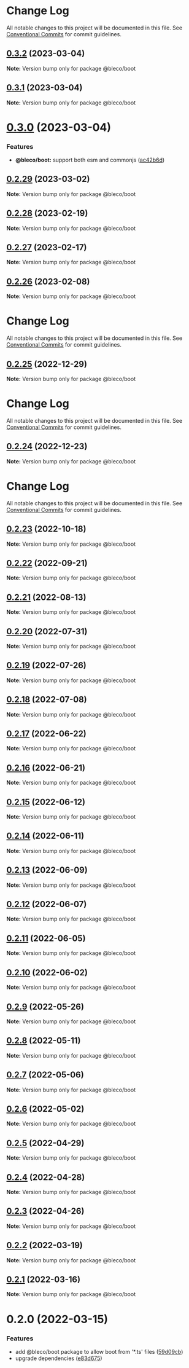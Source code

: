 # Change Log

All notable changes to this project will be documented in this file.
See [Conventional Commits](https://conventionalcommits.org) for commit guidelines.

## [0.3.2](https://github.com/betaly/bleco/compare/@bleco/boot@0.3.1...@bleco/boot@0.3.2) (2023-03-04)

**Note:** Version bump only for package @bleco/boot





## [0.3.1](https://github.com/betaly/bleco/compare/@bleco/boot@0.3.0...@bleco/boot@0.3.1) (2023-03-04)

**Note:** Version bump only for package @bleco/boot





# [0.3.0](https://github.com/betaly/bleco/compare/@bleco/boot@0.2.29...@bleco/boot@0.3.0) (2023-03-04)


### Features

* **@bleco/boot:** support both esm and commonjs ([ac42b6d](https://github.com/betaly/bleco/commit/ac42b6d82ccd0078fe334bb999812ce5f6004f1d))





## [0.2.29](https://gitr.net/betaly/bleco/compare/@bleco/boot@0.2.28...@bleco/boot@0.2.29) (2023-03-02)

**Note:** Version bump only for package @bleco/boot





## [0.2.28](https://gitr.net/betaly/bleco/compare/@bleco/boot@0.2.27...@bleco/boot@0.2.28) (2023-02-19)

**Note:** Version bump only for package @bleco/boot





## [0.2.27](https://gitr.net/betaly/bleco/compare/@bleco/boot@0.2.26...@bleco/boot@0.2.27) (2023-02-17)

**Note:** Version bump only for package @bleco/boot





## [0.2.26](https://gitr.net/betaly/bleco/compare/@bleco/boot@0.2.25...@bleco/boot@0.2.26) (2023-02-08)

**Note:** Version bump only for package @bleco/boot





# Change Log

All notable changes to this project will be documented in this file. See
[Conventional Commits](https://conventionalcommits.org) for commit guidelines.

## [0.2.25](https://gitr.net/betaly/bleco/compare/@bleco/boot@0.2.24...@bleco/boot@0.2.25) (2022-12-29)

**Note:** Version bump only for package @bleco/boot

# Change Log

All notable changes to this project will be documented in this file. See
[Conventional Commits](https://conventionalcommits.org) for commit guidelines.

## [0.2.24](https://gitr.net/betaly/bleco/compare/@bleco/boot@0.2.23...@bleco/boot@0.2.24) (2022-12-23)

**Note:** Version bump only for package @bleco/boot

# Change Log

All notable changes to this project will be documented in this file. See
[Conventional Commits](https://conventionalcommits.org) for commit guidelines.

## [0.2.23](https://gitr.net/betaly/bleco/compare/@bleco/boot@0.2.22...@bleco/boot@0.2.23) (2022-10-18)

**Note:** Version bump only for package @bleco/boot

## [0.2.22](https://gitr.net/betaly/bleco/compare/@bleco/boot@0.2.21...@bleco/boot@0.2.22) (2022-09-21)

**Note:** Version bump only for package @bleco/boot

## [0.2.21](https://gitr.net/betaly/bleco/compare/@bleco/boot@0.2.20...@bleco/boot@0.2.21) (2022-08-13)

**Note:** Version bump only for package @bleco/boot

## [0.2.20](https://gitr.net/betaly/bleco/compare/@bleco/boot@0.2.19...@bleco/boot@0.2.20) (2022-07-31)

**Note:** Version bump only for package @bleco/boot

## [0.2.19](https://gitr.net/betaly/bleco/compare/@bleco/boot@0.2.18...@bleco/boot@0.2.19) (2022-07-26)

**Note:** Version bump only for package @bleco/boot

## [0.2.18](https://gitr.net/betaly/bleco/compare/@bleco/boot@0.2.17...@bleco/boot@0.2.18) (2022-07-08)

**Note:** Version bump only for package @bleco/boot

## [0.2.17](https://gitr.net/betaly/bleco/compare/@bleco/boot@0.2.16...@bleco/boot@0.2.17) (2022-06-22)

**Note:** Version bump only for package @bleco/boot

## [0.2.16](https://gitr.net/betaly/bleco/compare/@bleco/boot@0.2.15...@bleco/boot@0.2.16) (2022-06-21)

**Note:** Version bump only for package @bleco/boot

## [0.2.15](https://gitr.net/betaly/bleco/compare/@bleco/boot@0.2.14...@bleco/boot@0.2.15) (2022-06-12)

**Note:** Version bump only for package @bleco/boot

## [0.2.14](https://gitr.net/betaly/bleco/compare/@bleco/boot@0.2.13...@bleco/boot@0.2.14) (2022-06-11)

**Note:** Version bump only for package @bleco/boot

## [0.2.13](https://gitr.net/betaly/bleco/compare/@bleco/boot@0.2.12...@bleco/boot@0.2.13) (2022-06-09)

**Note:** Version bump only for package @bleco/boot

## [0.2.12](https://gitr.net/betaly/bleco/compare/@bleco/boot@0.2.11...@bleco/boot@0.2.12) (2022-06-07)

**Note:** Version bump only for package @bleco/boot

## [0.2.11](https://gitr.net/betaly/bleco/compare/@bleco/boot@0.2.10...@bleco/boot@0.2.11) (2022-06-05)

**Note:** Version bump only for package @bleco/boot

## [0.2.10](https://gitr.net/betaly/bleco/compare/@bleco/boot@0.2.9...@bleco/boot@0.2.10) (2022-06-02)

**Note:** Version bump only for package @bleco/boot

## [0.2.9](https://gitr.net/betaly/bleco/compare/@bleco/boot@0.2.8...@bleco/boot@0.2.9) (2022-05-26)

**Note:** Version bump only for package @bleco/boot

## [0.2.8](https://gitr.net/betaly/bleco/compare/@bleco/boot@0.2.7...@bleco/boot@0.2.8) (2022-05-11)

**Note:** Version bump only for package @bleco/boot

## [0.2.7](https://gitr.net/betaly/bleco/compare/@bleco/boot@0.2.6...@bleco/boot@0.2.7) (2022-05-06)

**Note:** Version bump only for package @bleco/boot

## [0.2.6](https://gitr.net/betaly/bleco/compare/@bleco/boot@0.2.5...@bleco/boot@0.2.6) (2022-05-02)

**Note:** Version bump only for package @bleco/boot

## [0.2.5](https://gitr.net/betaly/bleco/compare/@bleco/boot@0.2.4...@bleco/boot@0.2.5) (2022-04-29)

**Note:** Version bump only for package @bleco/boot

## [0.2.4](https://gitr.net/betaly/bleco/compare/@bleco/boot@0.2.3...@bleco/boot@0.2.4) (2022-04-28)

**Note:** Version bump only for package @bleco/boot

## [0.2.3](https://gitr.net/betaly/bleco/compare/@bleco/boot@0.2.2...@bleco/boot@0.2.3) (2022-04-26)

**Note:** Version bump only for package @bleco/boot

## [0.2.2](https://gitr.net/betaly/bleco/compare/@bleco/boot@0.2.1...@bleco/boot@0.2.2) (2022-03-19)

**Note:** Version bump only for package @bleco/boot

## [0.2.1](https://gitr.net/betaly/bleco/compare/@bleco/boot@0.2.0...@bleco/boot@0.2.1) (2022-03-16)

**Note:** Version bump only for package @bleco/boot

# 0.2.0 (2022-03-15)

### Features

- add @bleco/boot package to allow boot from '\*.ts' files
  ([59d09cb](https://gitr.net/betaly/bleco/commits/59d09cbe033e8c08c511859ad24ccca77792e5e6))
- upgrade dependencies ([e83d675](https://gitr.net/betaly/bleco/commits/e83d675bc8e6c2da5737ebcfa48378bcc366dbea))

